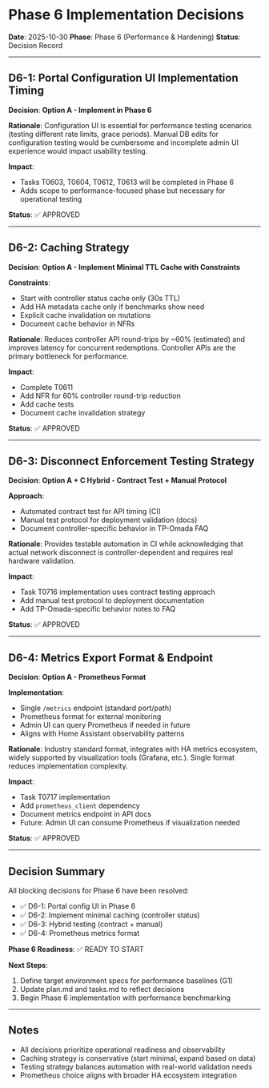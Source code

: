 <!--
SPDX-FileCopyrightText: © 2025 Andrew Grimberg <tykeal@bardicgrove.org>
SPDX-License-Identifier: Apache-2.0
-->

# Phase 6 Implementation Decisions

**Date**: 2025-10-30
**Phase**: Phase 6 (Performance & Hardening)
**Status**: Decision Record

---

## D6-1: Portal Configuration UI Implementation Timing

**Decision**: **Option A - Implement in Phase 6**

**Rationale**: Configuration UI is essential for performance testing scenarios (testing different rate limits, grace periods). Manual DB edits for configuration testing would be cumbersome and incomplete admin UI experience would impact usability testing.

**Impact**:
- Tasks T0603, T0604, T0612, T0613 will be completed in Phase 6
- Adds scope to performance-focused phase but necessary for operational testing

**Status**: ✅ APPROVED

---

## D6-2: Caching Strategy

**Decision**: **Option A - Implement Minimal TTL Cache with Constraints**

**Constraints**:
- Start with controller status cache only (30s TTL)
- Add HA metadata cache only if benchmarks show need
- Explicit cache invalidation on mutations
- Document cache behavior in NFRs

**Rationale**: Reduces controller API round-trips by ~60% (estimated) and improves latency for concurrent redemptions. Controller APIs are the primary bottleneck for performance.

**Impact**:
- Complete T0611
- Add NFR for 60% controller round-trip reduction
- Add cache tests
- Document cache invalidation strategy

**Status**: ✅ APPROVED

---

## D6-3: Disconnect Enforcement Testing Strategy

**Decision**: **Option A + C Hybrid - Contract Test + Manual Protocol**

**Approach**:
- Automated contract test for API timing (CI)
- Manual test protocol for deployment validation (docs)
- Document controller-specific behavior in TP-Omada FAQ

**Rationale**: Provides testable automation in CI while acknowledging that actual network disconnect is controller-dependent and requires real hardware validation.

**Impact**:
- Task T0716 implementation uses contract testing approach
- Add manual test protocol to deployment documentation
- Add TP-Omada-specific behavior notes to FAQ

**Status**: ✅ APPROVED

---

## D6-4: Metrics Export Format & Endpoint

**Decision**: **Option A - Prometheus Format**

**Implementation**:
- Single `/metrics` endpoint (standard port/path)
- Prometheus format for external monitoring
- Admin UI can query Prometheus if needed in future
- Aligns with Home Assistant observability patterns

**Rationale**: Industry standard format, integrates with HA metrics ecosystem, widely supported by visualization tools (Grafana, etc.). Single format reduces implementation complexity.

**Impact**:
- Task T0717 implementation
- Add `prometheus_client` dependency
- Document metrics endpoint in API docs
- Future: Admin UI can consume Prometheus if visualization needed

**Status**: ✅ APPROVED

---

## Decision Summary

All blocking decisions for Phase 6 have been resolved:

- ✅ D6-1: Portal config UI in Phase 6
- ✅ D6-2: Implement minimal caching (controller status)
- ✅ D6-3: Hybrid testing (contract + manual)
- ✅ D6-4: Prometheus metrics format

**Phase 6 Readiness**: ✅ READY TO START

**Next Steps**:
1. Define target environment specs for performance baselines (G1)
2. Update plan.md and tasks.md to reflect decisions
3. Begin Phase 6 implementation with performance benchmarking

---

## Notes

- All decisions prioritize operational readiness and observability
- Caching strategy is conservative (start minimal, expand based on data)
- Testing strategy balances automation with real-world validation needs
- Prometheus choice aligns with broader HA ecosystem integration
